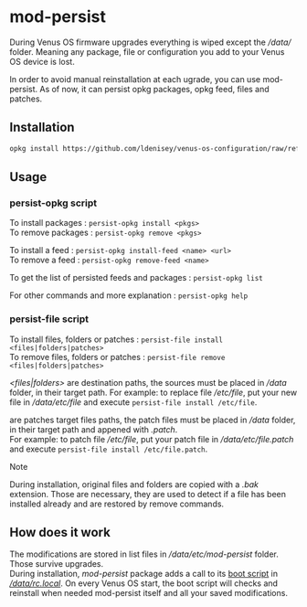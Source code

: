 # mod-persist

During Venus OS firmware upgrades everything is wiped except the */data/* folder. Meaning any package, file or configuration you add to your Venus OS device is lost.

In order to avoid manual reinstallation at each ugrade, you can use mod-persist. As of now, it can persist opkg packages, opkg feed, files and patches.

## Installation

``` bash
opkg install https://github.com/ldenisey/venus-os-configuration/raw/refs/heads/main/feed/mod-persist_1.0.0_all.ipk
```

## Usage

### persist-opkg script

To install packages : `persist-opkg install <pkgs>`  
To remove packages : `persist-opkg remove <pkgs>`

To install a feed : `persist-opkg install-feed <name> <url>`  
To remove a feed : `persist-opkg remove-feed <name>`

To get the list of persisted feeds and packages : `persist-opkg list`

For other commands and more explanation : `persist-opkg help`

### persist-file script

To install files, folders or patches : `persist-file install <files|folders|patches>`  
To remove files, folders or patches : `persist-file remove <files|folders|patches>`

*<files|folders>* are destination paths, the sources must be placed in */data* folder, in their target path. 
For example: to replace file */etc/file*, put your new file in */data/etc/file* and execute `persist-file install /etc/file`.

*<patches>* are patches target files paths, the patch files must be placed in */data* folder, in their target path and appened with *.patch*.  
For example: to patch file */etc/file*, put your patch file in */data/etc/file.patch* and execute `persist-file install /etc/file.patch`.

> [!NOTE]  
> During installation, original files and folders are copied with a *.bak* extension. Those are necessary, they are used to detect if a file has been installed already and are restored by remove commands.

## How does it work

The modifications are stored in list files in */data/etc/mod-persist* folder. Those survive upgrades.  
During installation, *mod-persist* package adds a call to its [boot script](../feed/mod-persist/data/etc/mod-persist/boot.sh) in [*/data/rc.local*](https://www.victronenergy.com/live/ccgx:root_access#hooks_to_install_run_own_code_at_boot).
On every Venus OS start, the boot script will checks and reinstall when needed mod-persist itself and all your saved modifications.
